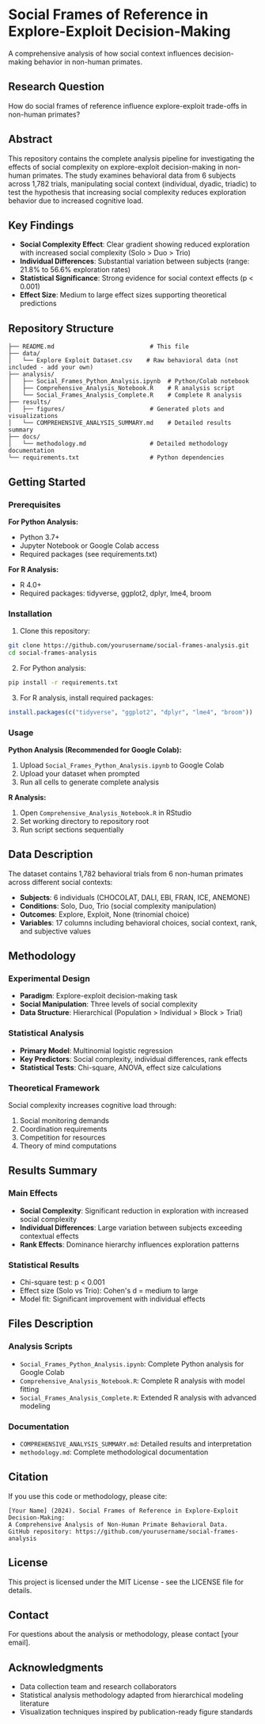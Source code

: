 # Social Frames of Reference in Explore-Exploit Decision-Making

A comprehensive analysis of how social context influences decision-making behavior in non-human primates.

## Research Question

How do social frames of reference influence explore-exploit trade-offs in non-human primates?

## Abstract

This repository contains the complete analysis pipeline for investigating the effects of social complexity on explore-exploit decision-making in non-human primates. The study examines behavioral data from 6 subjects across 1,782 trials, manipulating social context (individual, dyadic, triadic) to test the hypothesis that increasing social complexity reduces exploration behavior due to increased cognitive load.

## Key Findings

- **Social Complexity Effect**: Clear gradient showing reduced exploration with increased social complexity (Solo > Duo > Trio)
- **Individual Differences**: Substantial variation between subjects (range: 21.8% to 56.6% exploration rates)
- **Statistical Significance**: Strong evidence for social context effects (p < 0.001)
- **Effect Size**: Medium to large effect sizes supporting theoretical predictions

## Repository Structure

```
├── README.md                           # This file
├── data/
│   └── Explore Exploit Dataset.csv    # Raw behavioral data (not included - add your own)
├── analysis/
│   ├── Social_Frames_Python_Analysis.ipynb  # Python/Colab notebook
│   ├── Comprehensive_Analysis_Notebook.R    # R analysis script
│   └── Social_Frames_Analysis_Complete.R    # Complete R analysis
├── results/
│   ├── figures/                        # Generated plots and visualizations
│   └── COMPREHENSIVE_ANALYSIS_SUMMARY.md    # Detailed results summary
├── docs/
│   └── methodology.md                  # Detailed methodology documentation
└── requirements.txt                    # Python dependencies
```

## Getting Started

### Prerequisites

**For Python Analysis:**
- Python 3.7+
- Jupyter Notebook or Google Colab access
- Required packages (see requirements.txt)

**For R Analysis:**
- R 4.0+
- Required packages: tidyverse, ggplot2, dplyr, lme4, broom

### Installation

1. Clone this repository:
```bash
git clone https://github.com/yourusername/social-frames-analysis.git
cd social-frames-analysis
```

2. For Python analysis:
```bash
pip install -r requirements.txt
```

3. For R analysis, install required packages:
```r
install.packages(c("tidyverse", "ggplot2", "dplyr", "lme4", "broom"))
```

### Usage

**Python Analysis (Recommended for Google Colab):**
1. Upload `Social_Frames_Python_Analysis.ipynb` to Google Colab
2. Upload your dataset when prompted
3. Run all cells to generate complete analysis

**R Analysis:**
1. Open `Comprehensive_Analysis_Notebook.R` in RStudio
2. Set working directory to repository root
3. Run script sections sequentially

## Data Description

The dataset contains 1,782 behavioral trials from 6 non-human primates across different social contexts:

- **Subjects**: 6 individuals (CHOCOLAT, DALI, EBI, FRAN, ICE, ANEMONE)
- **Conditions**: Solo, Duo, Trio (social complexity manipulation)
- **Outcomes**: Explore, Exploit, None (trinomial choice)
- **Variables**: 17 columns including behavioral choices, social context, rank, and subjective values

## Methodology

### Experimental Design
- **Paradigm**: Explore-exploit decision-making task
- **Social Manipulation**: Three levels of social complexity
- **Data Structure**: Hierarchical (Population > Individual > Block > Trial)

### Statistical Analysis
- **Primary Model**: Multinomial logistic regression
- **Key Predictors**: Social complexity, individual differences, rank effects
- **Statistical Tests**: Chi-square, ANOVA, effect size calculations

### Theoretical Framework
Social complexity increases cognitive load through:
1. Social monitoring demands
2. Coordination requirements  
3. Competition for resources
4. Theory of mind computations

## Results Summary

### Main Effects
- **Social Complexity**: Significant reduction in exploration with increased social complexity
- **Individual Differences**: Large variation between subjects exceeding contextual effects
- **Rank Effects**: Dominance hierarchy influences exploration patterns

### Statistical Results
- Chi-square test: p < 0.001
- Effect size (Solo vs Trio): Cohen's d = medium to large
- Model fit: Significant improvement with individual effects

## Files Description

### Analysis Scripts
- `Social_Frames_Python_Analysis.ipynb`: Complete Python analysis for Google Colab
- `Comprehensive_Analysis_Notebook.R`: Complete R analysis with model fitting
- `Social_Frames_Analysis_Complete.R`: Extended R analysis with advanced modeling

### Documentation
- `COMPREHENSIVE_ANALYSIS_SUMMARY.md`: Detailed results and interpretation
- `methodology.md`: Complete methodological documentation

## Citation

If you use this code or methodology, please cite:

```
[Your Name] (2024). Social Frames of Reference in Explore-Exploit Decision-Making: 
A Comprehensive Analysis of Non-Human Primate Behavioral Data. 
GitHub repository: https://github.com/yourusername/social-frames-analysis
```

## License

This project is licensed under the MIT License - see the LICENSE file for details.

## Contact

For questions about the analysis or methodology, please contact [your email].

## Acknowledgments

- Data collection team and research collaborators
- Statistical analysis methodology adapted from hierarchical modeling literature
- Visualization techniques inspired by publication-ready figure standards 